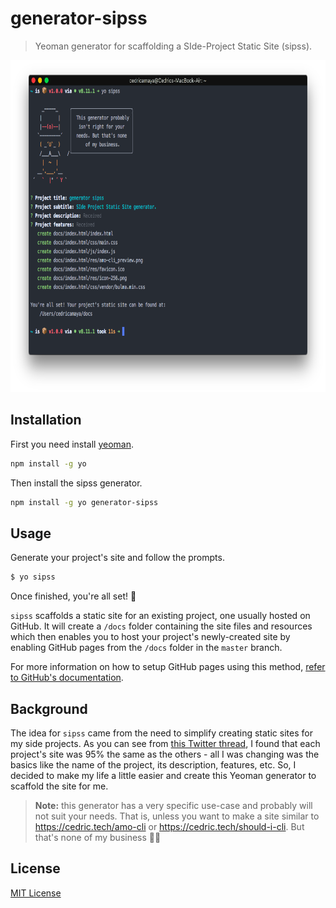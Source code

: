 # generator-sipss

> Yeoman generator for scaffolding a SIde-Project Static Site (sipss).

<p align="center">
  <img src="./resources/screenshot.png" height="531">
</p>

## Installation

First you need install [yeoman](http://yeoman.io/).

```sh
npm install -g yo
```

Then install the sipss generator.

```sh
npm install -g yo generator-sipss
```

## Usage

Generate your project's site and follow the prompts.

```sh
$ yo sipss
```

Once finished, you're all set! 🎉

`sipss` scaffolds a static site for an existing project, one usually hosted on GitHub. It will create a `/docs` folder containing the site files and resources which then enables you to host your project's newly-created site by enabling GitHub pages from the `/docs` folder in the `master` branch.

For more information on how to setup GitHub pages using this method, [refer to GitHub's documentation](https://help.github.com/articles/configuring-a-publishing-source-for-github-pages/#publishing-your-github-pages-site-from-a-docs-folder-on-your-master-branch).

## Background

The idea for `sipss` came from the need to simplify creating static sites for my side projects. As you can see from [this Twitter thread](https://twitter.com/CedricAmaya/status/997322163454525440), I found that each project's site was 95% the same as the others - all I was changing was the basics like the name of the project, its description, features, etc. So, I decided to make my life a little easier and create this Yeoman generator to scaffold the site for me.

> **Note:** this generator has a very specific use-case and probably will not suit your needs. That is, unless you want to make a site similar to https://cedric.tech/amo-cli or https://cedric.tech/should-i-cli. But that's none of my business 🐸🍵

## License

[MIT License](LICENSE.md)